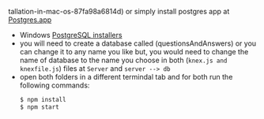 tallation-in-mac-os-87fa98a6814d) or simply install postgres app at [Postgres.app](https://postgresapp.com/)
- Windows [PostgreSQL installers](https://www.openscg.com/bigsql/postgresql/installers.jsp/)
- you will need to create a database called (questionsAndAnswers) or you can change it to any name you like but, you would need to change the name of database to the name you choose in both (`knex.js and knexfile.js`) files at ```Server``` and ```server --> db```
- open both folders in a different termindal tab and for both run the following commands:
    ```sh
    $ npm install
    $ npm start
    ```
